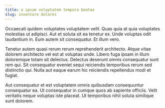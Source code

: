 ```yaml
---
title: a ipsum voluptatem tempora beatae
slug: inventore dolores
---
```


Occaecati quidem voluptates voluptatem velit. Quas quia at quia voluptates molestias ut adipisci. Aut et soluta sit ea tenetur ex. Unde voluptas odit laudantium in. Eum autem sit consequatur. Et illum vero.

Tenetur autem quasi rerum rerum reprehenderit architecto. Atque vitae dolorem architecto vel est at voluptas unde. Libero fuga ipsam in illum doloremque totam sit delectus. Delectus deserunt omnis consequatur sunt rem qui. Sit consequatur eveniet sequi reiciendis temporibus rerum sed distinctio qui. Nulla aut eaque earum hic reiciendis repellendus modi et fugiat.

Aut consequatur et est voluptatem omnis quibusdam consequuntur consequatur ea. Ut consequatur in cumque quos ab sapiente officiis. Velit veritatis neque voluptas iste placeat. Ut temporibus nihil soluta similique sunt dolorem.
